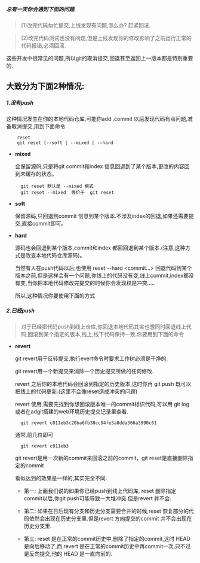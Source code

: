 ##### 总有一天你会遇到下面的问题.

> (1)改完代码匆忙提交,上线发现有问题,怎么办? 赶紧回滚.

> (2)改完代码测试也没有问题,但是上线发现你的修改影响了之前运行正常的代码报错,必须回滚.


这些开发中很常见的问题,所以git的取消提交,回退甚至返回上一版本都是特别重要的.

## 大致分为下面2种情况:
#####  1.没有push
这种情况发生在你的本地代码仓库,可能你add ,commit 以后发现代码有点问题,准备取消提交,用到下面命令
		
		reset
		git reset [--soft | --mixed | --hard

* **mixed**

	会保留源码,只是将git commit和index 信息回退到了某个版本,更改的内容回到未缓存的状态。
	
		git reset 默认是 --mixed 模式   
		git reset --mixed  等价于  git reset

* **soft**

	保留源码,只回退到commit 信息到某个版本.不涉及index的回退,如果还需要提交,直接commit即可。

* **hard**

	源码也会回退到某个版本,commit和index 都回回退到某个版本.(注意,这种方式是改变本地代码仓库源码)。

	当然有人在push代码以后,也使用 reset --hard <commit...> 回退代码到某个版本之前,但是这样会有一个问题,你线上的代码没有变,线上commit,index都没有变,当你把本地代码修改完提交的时候你会发现权是冲突.....

	所以,这种情况你要使用下面的方式


##### 2.已经push

> 对于已经把代码push到线上仓库,你回退本地代码其实也想同时回退线上代码,回滚到某个指定的版本,线上,线下代码保持一致.你要用到下面的命令


* **revert**

	git revert用于反转提交,执行evert命令时要求工作树必须是干净的.

	git revert用一个新提交来消除一个历史提交所做的任何修改.

	revert 之后你的本地代码会回滚到指定的历史版本,这时你再 git push 既可以把线上的代码更新.(这里不会像reset造成冲突的问题)


	revert 使用,需要先找到你想回滚版本唯一的commit标识代码,可以用 git log 或者在adgit搭建的web环境历史提交记录里查看.

		git revert c011eb3c20ba6fb38cc94fe5a8dda366a3990c61

	通常,前几位即可

		git revert c011eb3


	git revert是用一次新的commit来回滚之前的commit，git reset是直接删除指定的commit

	看似达到的效果是一样的,其实完全不同.

	* 第一:
		上面我们说的如果你已经push到线上代码库, reset 删除指定commit以后,你git push可能导致一大堆冲突.但是revert 并不会.

	* 第二:
		如果在日后现有分支和历史分支需要合并的时候,reset 恢复部分的代码依然会出现在历史分支里.但是revert 方向提交的commit 并不会出现在历史分支里.
	
	* 第三:
		reset 是在正常的commit历史中,删除了指定的commit,这时 HEAD 是向后移动了,而 revert 是在正常的commit历史中再commit一次,只不过是反向提交,他的 HEAD 是一直向前的.